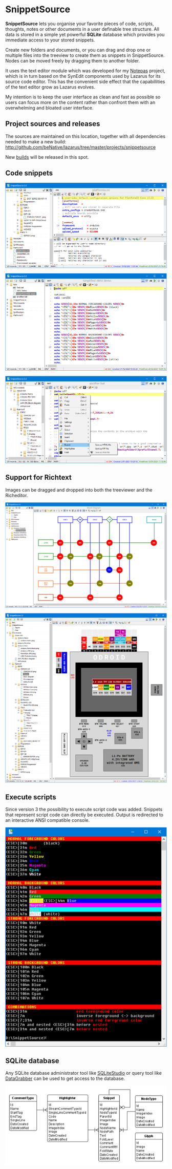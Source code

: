 # SnippetSource

**SnippetSource** lets you organise your favorite pieces of code, scripts, thoughts, notes or other documents in a user definable tree structure. 
All data is stored in a simple yet powerful **SQLite** database which provides you immediate access to your stored snippets.   

Create new folders and documents, or you can drag and drop one or multiple files into the treeview to create them as snippets in SnippetSource. Nodes can be moved freely by dragging them to another folder. 

It uses the text editor module which was developed for my [Notepas](https://github.com/beNative/Notepas) project, which is in turn based on the SynEdit components used by Lazarus for its source code editor. This has the convenient side effect that the capabillities of the text editor grow as Lazarus evolves.

My intention is to keep the user interface as clean and fast as possible so users can focus more on the content rather than confront them with an overwhelming and bloated user interface.

## Project sources and releases

The sources are maintained on this location, together with all dependencies needed to make a new build:
http://github.com/beNative/lazarus/tree/master/projects/snippetsource

New [builds](https://github.com/beNative/SnippetSource/releases) will be released in this spot.

## Code snippets

![SnippetSource](https://github.com/beNative/lazarus/blob/master/projects/snippetsource/images/SnippetSource2.png)

![SnippetSource](https://github.com/beNative/lazarus/blob/master/projects/snippetsource/images/SnippetSource3.png)

![SnippetSource](https://github.com/beNative/lazarus/blob/master/projects/snippetsource/images/SnippetSource.EditorMenu.png)

## Support for Richtext

Images can be dragged and dropped into both the treeviewer and the Richeditor.

![SnippetSource](https://github.com/beNative/lazarus/blob/master/projects/snippetsource/images/SnippetSource.png)

![SnippetSource](https://github.com/beNative/lazarus/blob/master/projects/snippetsource/images/SnippetSource1.png)

## Execute scripts

Since version 3 the possibility to execute script code was added. Snippets that represent script code can directly be executed. Output is redirected to an interactive ANSI compatible console.

![SnippetSource](https://github.com/beNative/lazarus/blob/master/projects/snippetsource/images/SnippetSource.ConsoleOutput.png)

## SQLite database

Any SQLite database administrator tool like [SQLiteStudio](https://sqlitestudio.pl) or query tool like [DataGrabber](https://github.com/beNative/DataGrabber) can be used to get access to the database.

![ERD](https://github.com/beNative/lazarus/blob/master/projects/snippetsource/documents/snippetsource-snippets.png)
